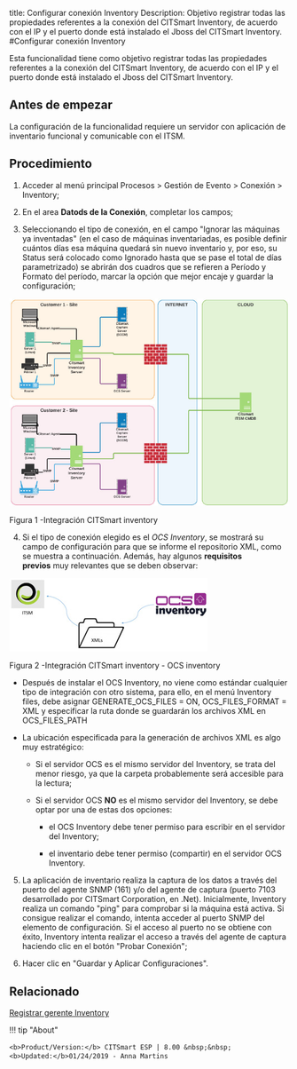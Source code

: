 title: Configurar conexión Inventory
Description: Objetivo registrar todas las propiedades referentes a la conexión del CITSmart Inventory, de acuerdo con el IP y el puerto donde está instalado el Jboss del CITSmart Inventory.
#Configurar conexión Inventory


Esta funcionalidad tiene como objetivo registrar todas las propiedades
referentes a la conexión del CITSmart Inventory, de acuerdo con el IP y el
puerto donde está instalado el Jboss del CITSmart Inventory.

Antes de empezar
--------------------

La configuración de la funcionalidad requiere un servidor con aplicación de
inventario funcional y comunicable con el ITSM.

Procedimiento
-----------------

1.  Acceder al menú principal Procesos \> Gestión de Evento \> Conexión \>
    Inventory;

2.  En el area **Datods de la Conexión**, completar los campos;

3.  Seleccionando el tipo de conexión, en el campo "Ignorar las máquinas ya
    inventadas" (en el caso de máquinas inventariadas, es posible definir
    cuántos días esa máquina quedará sin nuevo inventario y, por eso, su Status
    será colocado como Ignorado hasta que se pase el total de días
    parametrizado) se abrirán dos cuadros que se refieren a Período y Formato
    del período, marcar la opción que mejor encaje y guardar la configuración;


![inventory integración](images/conexao-inventory.jpg)

   Figura 1 -Integración CITSmart inventory


4.  Si el tipo de conexión elegido es el *OCS Inventory*, se mostrará su campo de configuración para que se informe el repositorio XML, como se muestra a continuación. Además, hay algunos **requisitos previos** muy relevantes que se deben observar:


![ocs](images/conexao-inventory-2.jpg)
   
Figura 2 -Integración CITSmart inventory - OCS inventory

-   Después de instalar el OCS Inventory, no viene como estándar cualquier tipo de integración con otro sistema, para ello, en el menú       Inventory files, debe asignar GENERATE_OCS_FILES = ON, OCS_FILES_FORMAT = XML y especificar la ruta donde se guardarán los archivos     XML en OCS_FILES_PATH

-   La ubicación especificada para la generación de archivos XML es algo muy
    estratégico:

    -   Si el servidor OCS es el mismo servidor del Inventory, se trata del
        menor riesgo, ya que la carpeta probablemente será accesible para la
        lectura;

    -   Si el servidor OCS **NO** es el mismo servidor del Inventory, se debe
        optar por una de estas dos opciones:

        -   el OCS Inventory debe tener permiso para escribir en el servidor del
            Inventory;

        -   el inventario debe tener permiso (compartir) en el servidor OCS
            Inventory.

5.  La aplicación de inventario realiza la captura de los datos a través del
    puerto del agente SNMP (161) y/o del agente de captura (puerto 7103
    desarrollado por CITSmart Corporation, en .Net). Inicialmente, Inventory
    realiza un comando "ping" para comprobar si la máquina está activa. Si
    consigue realizar el comando, intenta acceder al puerto SNMP del elemento de
    configuración. Si el acceso al puerto no se obtiene con éxito, Inventory
    intenta realizar el acceso a través del agente de captura haciendo clic en
    el botón "Probar Conexión";

6.  Hacer clic en "Guardar y Aplicar Configuraciones".

Relacionado
-------

[Registrar gerente Inventory](/es-es/citsmart-esp-8/processes/event/configuration/register-inventory-manager.html)



!!! tip "About"

    <b>Product/Version:</b> CITSmart ESP | 8.00 &nbsp;&nbsp;
    <b>Updated:</b>01/24/2019 - Anna Martins
